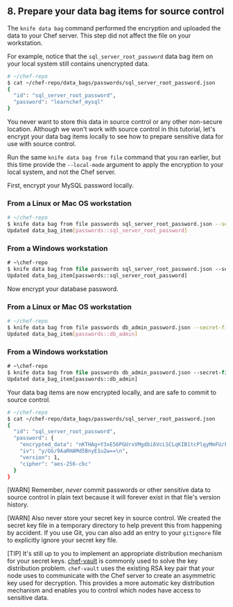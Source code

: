 ## 8. Prepare your data bag items for source control

The `knife data bag` command performed the encryption and uploaded the data to your Chef server. This step did not affect the file on your workstation.

For example, notice that the `sql_server_root_password` data bag item on your local system still contains unencrypted data.

```bash
# ~/chef-repo
$ cat ~/chef-repo/data_bags/passwords/sql_server_root_password.json
{
  "id": "sql_server_root_password",
  "password": "learnchef_mysql"
}
```

You never want to store this data in source control or any other non-secure location. Although we won't work with source control in this tutorial, let's encrypt your data bag items locally to see how to prepare sensitive data for use with source control.

Run the same `knife data bag from file` command that you ran earlier, but this time provide the `--local-mode` argument to apply the encryption to your local system, and not the Chef server.

First, encrypt your MySQL password locally.

### From a Linux or Mac OS workstation

```bash
# ~/chef-repo
$ knife data bag from file passwords sql_server_root_password.json --secret-file /tmp/encrypted_data_bag_secret --local-mode
Updated data_bag_item[passwords::sql_server_root_password]
```

### From a Windows workstation

```ps
# ~\chef-repo
$ knife data bag from file passwords sql_server_root_password.json --secret-file C:\temp\encrypted_data_bag_secret --local-mode
Updated data_bag_item[passwords::sql_server_root_password]
```

Now encrypt your database password.

### From a Linux or Mac OS workstation

```bash
# ~/chef-repo
$ knife data bag from file passwords db_admin_password.json --secret-file /tmp/encrypted_data_bag_secret --local-mode
Updated data_bag_item[passwords::db_admin]
```

### From a Windows workstation

```ps
# ~\chef-repo
$ knife data bag from file passwords db_admin_password.json --secret-file C:\temp\encrypted_data_bag_secret --local-mode
Updated data_bag_item[passwords::db_admin]
```

Your data bag items are now encrypted locally, and are safe to commit to source control.

```bash
# ~/chef-repo
$ cat ~/chef-repo/data_bags/passwords/sql_server_root_password.json
{
  "id": "sql_server_root_password",
  "password": {
    "encrypted_data": "nKTHAg+Y3xE56PGUrxVMgdbi6VcLSCLqKIB1tcPlqyMmFU/Fcb5B2+Rjv8w0\nkiKt\n",
    "iv": "y/GG/9AaRHAMd5BnyE1u2w==\n",
    "version": 1,
    "cipher": "aes-256-cbc"
  }
}
```

[WARN] Remember, _never_ commit passwords or other sensitive data to source control in plain text because it will forever exist in that file's version history.

[WARN] Also never store your secret key in source control. We created the secret key file in a temporary directory to help prevent this from happening by accident. If you use Git, you can also add an entry to your <code class="file-path">gitignore</code> file to explicitly ignore your secret key file.

[TIP] It's still up to you to implement an appropriate distribution mechanism for your secret keys. [chef-vault](https://github.com/Nordstrom/chef-vault) is commonly used to solve the key distribution problem. `chef-vault` uses the existing RSA key pair that your node uses to communicate with the Chef server to create an asymmetric key used for decryption. This provides a more automatic key distribution mechanism and enables you to control which nodes have access to sensitive data.

